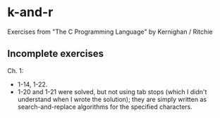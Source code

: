 # k-and-r
Exercises from "The C Programming Language" by Kernighan / Ritchie


## Incomplete exercises
Ch. 1:
* 1-14, 1-22.
* 1-20 and 1-21 were solved, but not using tab stops (which I didn't understand when I wrote the solution); they are simply written as search-and-replace algorithms for the specified characters.